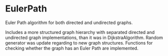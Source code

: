 # EulerPath
Euler Path algorithm for both directed and undirected graphs.

Includes a more structured graph hierarchy with separated directed and undirected graph implementations, than it was in DijkstraAlgorithm. Random generator was update regarding to new graph structures. Functions for checking whether the graph has an Euler Path are implemented.  
